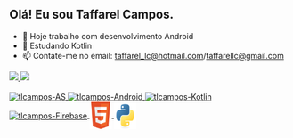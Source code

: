## Olá! Eu sou Taffarel Campos.

- 👀 Hoje trabalho com desenvolvimento Android
- 🌱 Estudando Kotlin
- 📫 Contate-me no email: taffarel_lc@hotmail.com/taffarellc@gmail.com

<div>
  <a href="https://www.linkedin.com/in/taffarelcampos/">
  <img height="185em" src ="https://github-readme-stats.vercel.app/api?username=tlcampos&theme=radical&show_icons=true"/>
  <img height="185em" src ="https://github-readme-stats.vercel.app/api/top-langs/?username=tlcampos&-compactlangs-16&theme=radical"/> 
</div>

<div style="display: inline_block"><br>
  <img align="center" alt="tlcampos-AS" height="50" width="40" src="https://cdn.jsdelivr.net/gh/devicons/devicon@latest/icons/androidstudio/androidstudio-original.svg">
  <img align="center" alt="tlcampos-Android" height="50" width="40" src="https://cdn.jsdelivr.net/gh/devicons/devicon@latest/icons/android/android-original.svg">
  <img align="center" alt="tlcampos-Kotlin" height="50" width="40" src="https://cdn.jsdelivr.net/gh/devicons/devicon@latest/icons/kotlin/kotlin-original.svg">
  <img align="center" alt="tlcampos-Firebase" height="50" width="40" src="https://cdn.jsdelivr.net/gh/devicons/devicon@latest/icons/firebase/firebase-original-wordmark.svg">
  <img align="center" alt="tlcampos-HTML" height="50" width="40" src="https://raw.githubusercontent.com/devicons/devicon/master/icons/html5/html5-original.svg">
  <img align="center" alt="tlcampos-Python" height="50" width="40" src="https://raw.githubusercontent.com/devicons/devicon/master/icons/python/python-original.svg">
</div>

